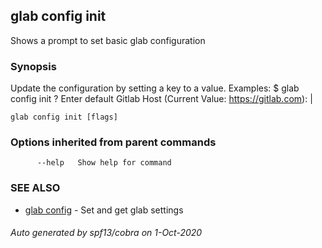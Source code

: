 ## glab config init

Shows a prompt to set basic glab configuration

### Synopsis

Update the configuration by setting a key to a value.
Examples:
  $ glab config init
  ? Enter default Gitlab Host (Current Value: https://gitlab.com): |


```
glab config init [flags]
```

### Options inherited from parent commands

```
      --help   Show help for command
```

### SEE ALSO

* [glab config](glab_config.md)	 - Set and get glab settings

###### Auto generated by spf13/cobra on 1-Oct-2020
